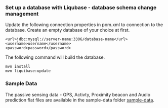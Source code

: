 ### Set up a database with Liqubase - database schema change management 

Update the following connection properties in pom.xml to connection to the database. Create an empty database of your choice at first.
```
<url>jdbc:mysql://server-name:3306/database-name</url>
<username>username</username>
<password>password</password>
```

The following command will build the database.
```
mvn install
mvn liquibase:update
```

### Sample Data
The passive sensing data - GPS, Activty, Proximity beacon and Audio prediction flat files are available in the sample-data folder [sample-data](sample-data/). 
